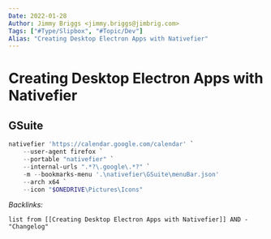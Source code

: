 ```yaml
---
Date: 2022-01-28
Author: Jimmy Briggs <jimmy.briggs@jimbrig.com>
Tags: ["#Type/Slipbox", "#Topic/Dev"]
Alias: "Creating Desktop Electron Apps with Nativefier"
---
```


# Creating Desktop Electron Apps with Nativefier

## GSuite

```powershell
nativefier 'https://calendar.google.com/calendar' `
	--user-agent firefox `
	--portable "nativefier" `
	--internal-urls ".*?\.google\.*?" `
	-m --bookmarks-menu '.\nativefier\GSuite\menuBar.json'
	--arch x64 `
	--icon "$ONEDRIVE\Pictures\Icons"
```

*Backlinks:*

```dataview
list from [[Creating Desktop Electron Apps with Nativefier]] AND -"Changelog"
```